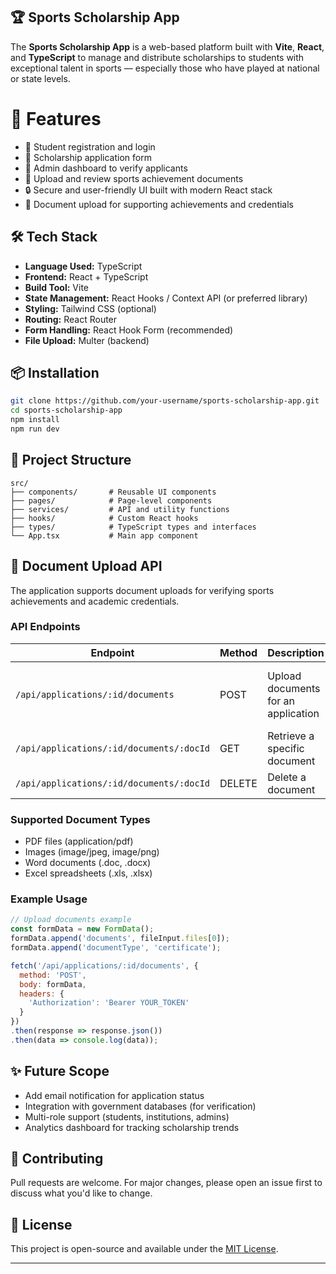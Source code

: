 
## 🏆 Sports Scholarship App

The **Sports Scholarship App** is a web-based platform built with **Vite**, **React**, and **TypeScript** to manage and distribute scholarships to students with exceptional talent in sports — especially those who have played at national or state levels.


# 🚀 Features

* 🎯 Student registration and login
* 📝 Scholarship application form
* 🏅 Admin dashboard to verify applicants
* 📄 Upload and review sports achievement documents
* 🔒 Secure and user-friendly UI built with modern React stack
* 📎 Document upload for supporting achievements and credentials

## 🛠️ Tech Stack

- **Language Used:** TypeScript  
- **Frontend:** React + TypeScript  
- **Build Tool:** Vite  
- **State Management:** React Hooks / Context API (or preferred library)  
- **Styling:** Tailwind CSS (optional)  
- **Routing:** React Router  
- **Form Handling:** React Hook Form (recommended)  
- **File Upload:** Multer (backend)


## 📦 Installation

```bash
git clone https://github.com/your-username/sports-scholarship-app.git
cd sports-scholarship-app
npm install
npm run dev
```

## 📁 Project Structure

```
src/
├── components/       # Reusable UI components
├── pages/            # Page-level components
├── services/         # API and utility functions
├── hooks/            # Custom React hooks
├── types/            # TypeScript types and interfaces
└── App.tsx           # Main app component
```

## 📄 Document Upload API

The application supports document uploads for verifying sports achievements and academic credentials.

### API Endpoints

| Endpoint | Method | Description | Parameters |
|----------|--------|-------------|------------|
| `/api/applications/:id/documents` | POST | Upload documents for an application | `documents`: Files (max 5), `documentType`: Type of document |
| `/api/applications/:id/documents/:docId` | GET | Retrieve a specific document | None |
| `/api/applications/:id/documents/:docId` | DELETE | Delete a document | None |

### Supported Document Types

- PDF files (application/pdf)
- Images (image/jpeg, image/png)
- Word documents (.doc, .docx)
- Excel spreadsheets (.xls, .xlsx)

### Example Usage

```javascript
// Upload documents example
const formData = new FormData();
formData.append('documents', fileInput.files[0]);
formData.append('documentType', 'certificate');

fetch('/api/applications/:id/documents', {
  method: 'POST',
  body: formData,
  headers: {
    'Authorization': 'Bearer YOUR_TOKEN'
  }
})
.then(response => response.json())
.then(data => console.log(data));
```

## ✨ Future Scope

* Add email notification for application status
* Integration with government databases (for verification)
* Multi-role support (students, institutions, admins)
* Analytics dashboard for tracking scholarship trends

## 🤝 Contributing

Pull requests are welcome. For major changes, please open an issue first to discuss what you'd like to change.

## 📄 License

This project is open-source and available under the [MIT License](LICENSE).

---

